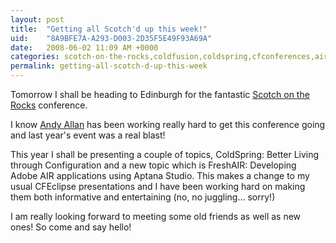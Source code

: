 ```yaml
---
layout: post
title:  "Getting all Scotch'd up this week!"
uid:	"8A9BFE7A-A293-D003-2D35F5E49F93A69A"
date:   2008-06-02 11:09 AM +0000
categories: scotch-on-the-rocks,coldfusion,coldspring,cfconferences,air
permalink: getting-all-scotch-d-up-this-week
---
```

Tomorrow I shall be heading to Edinburgh for the fantastic <a href="http://www.scotch-on-the-rocks.co.uk/" title="Scotch on the Rocks 2008 - The European ColdFusion Conference">Scotch on the Rocks</a> conference.

I know <a href="http://www.creative-restraint.co.uk/blog/" title="Creative Restraint">Andy Allan</a> has been working really hard to get this conference going and last year's event was a real blast!

This year I shall be presenting a couple of topics, ColdSpring: Better Living through Configuration and a new topic which is FreshAIR: Developing Adobe AIR applications using Aptana Studio. This makes a change to my usual CFEclipse presentations and I have been working hard on making them both informative and entertaining (no, no juggling... sorry!)

I am really looking forward to meeting some old friends as well as new ones! So come and say hello!
